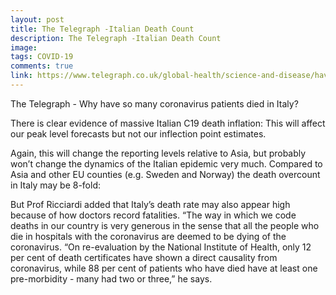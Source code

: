 ```yaml
---
layout: post
title: The Telegraph -Italian Death Count
description: The Telegraph -Italian Death Count
image: 
tags: COVID-19
comments: true
link: https://www.telegraph.co.uk/global-health/science-and-disease/have-many-coronavirus-patients-died-italy/
---
```

The Telegraph - Why have so many coronavirus patients died in Italy?

There is clear evidence of massive Italian C19 death inflation: This
will affect our peak level forecasts but not our inflection point
estimates.

Again, this will change the reporting levels relative to Asia, but
probably won’t change the dynamics of the Italian epidemic very much.
Compared to Asia and other EU counties (e.g. Sweden and Norway) the
death overcount in Italy may be 8-fold:

But Prof Ricciardi added that Italy’s death rate may also appear high
because of how doctors record fatalities. “The way in which we code
deaths in our country is very generous in the sense that all the people
who die in hospitals with the coronavirus are deemed to be dying of the
coronavirus. “On re-evaluation by the National Institute of Health, only
12 per cent of death certificates have shown a direct causality from
coronavirus, while 88 per cent of patients who have died have at least
one pre-morbidity - many had two or three,” he says.

